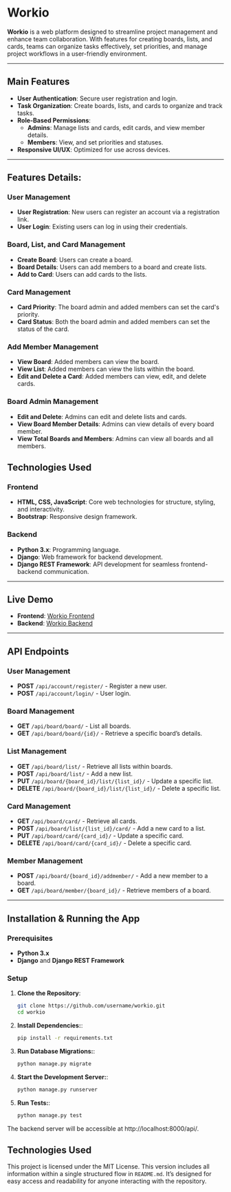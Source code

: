 # Workio

**Workio** is a web platform designed to streamline project management and enhance team collaboration. With features for creating boards, lists, and cards, teams can organize tasks effectively, set priorities, and manage project workflows in a user-friendly environment.

---

## Main Features

- **User Authentication**: Secure user registration and login.
- **Task Organization**: Create boards, lists, and cards to organize and track tasks.
- **Role-Based Permissions**: 
  - **Admins**: Manage lists and cards, edit cards, and view member details.
  - **Members**: View, and set priorities and statuses.
- **Responsive UI/UX**: Optimized for use across devices.

---
## Features Details:

### User Management
- **User Registration**: New users can register an account via a registration link.
- **User Login**: Existing users can log in using their credentials.

### Board, List, and Card Management
- **Create Board**: Users can create a board.
- **Board Details**: Users can add members to a board and create lists.
- **Add to Card**: Users can add cards to the lists.

### Card Management
- **Card Priority**: The board admin and added members can set the card's priority.
- **Card Status**: Both the board admin and added members can set the status of the card.

### Add Member Management
- **View Board**: Added members can view the board.
- **View List**: Added members can view the lists within the board.
- **Edit and Delete a Card**: Added members can view, edit, and delete cards.

### Board Admin Management
- **Edit and Delete**: Admins can edit and delete lists and cards.
- **View Board Member Details**: Admins can view details of every board member.
- **View Total Boards and Members**: Admins can view all boards and all members.
## Technologies Used

### Frontend
- **HTML, CSS, JavaScript**: Core web technologies for structure, styling, and interactivity.
- **Bootstrap**: Responsive design framework.

### Backend
- **Python 3.x**: Programming language.
- **Django**: Web framework for backend development.
- **Django REST Framework**: API development for seamless frontend-backend communication.

---

## Live Demo

- **Frontend**: [Workio Frontend](https://amenaakterkeya.github.io/workio./index.html)
- **Backend**: [Workio Backend](https://workio-theta.vercel.app/)

---

## API Endpoints

### User Management
- **POST** `/api/account/register/` - Register a new user.
- **POST** `/api/account/login/` - User login.

### Board Management
- **GET** `/api/board/board/` - List all boards.
- **GET** `/api/board/board/{id}/` - Retrieve a specific board’s details.

### List Management
- **GET** `/api/board/list/` - Retrieve all lists within boards.
- **POST** `/api/board/list/` - Add a new list.
- **PUT** `/api/board/{board_id}/list/{list_id}/` - Update a specific list.
- **DELETE** `/api/board/{board_id}/list/{list_id}/` - Delete a specific list.

### Card Management
- **GET** `/api/board/card/` - Retrieve all cards.
- **POST** `/api/board/list/{list_id}/card/` - Add a new card to a list.
- **PUT** `/api/board/card/{card_id}/` - Update a specific card.
- **DELETE** `/api/board/card/{card_id}/` - Delete a specific card.

### Member Management
- **POST** `/api/board/{board_id}/addmember/` - Add a new member to a board.
- **GET** `/api/board/member/{board_id}/` - Retrieve members of a board.

---

## Installation & Running the App

### Prerequisites
- **Python 3.x**
- **Django** and **Django REST Framework**

### Setup

1. **Clone the Repository**:
   ```bash
   git clone https://github.com/username/workio.git
   cd workio
2. **Install Dependencies:**:
   ```bash
   pip install -r requirements.txt
3. **Run Database Migrations:**:
   ```bash
   python manage.py migrate
4. **Start the Development Server:**:
   ```bash
   python manage.py runserver
5. **Run Tests:**:
   ```bash
   python manage.py test
The backend server will be accessible at http://localhost:8000/api/.

## Technologies Used

This project is licensed under the MIT License.
This version includes all information within a single structured flow in `README.md`. It’s designed for easy access and readability for anyone interacting with the repository.

